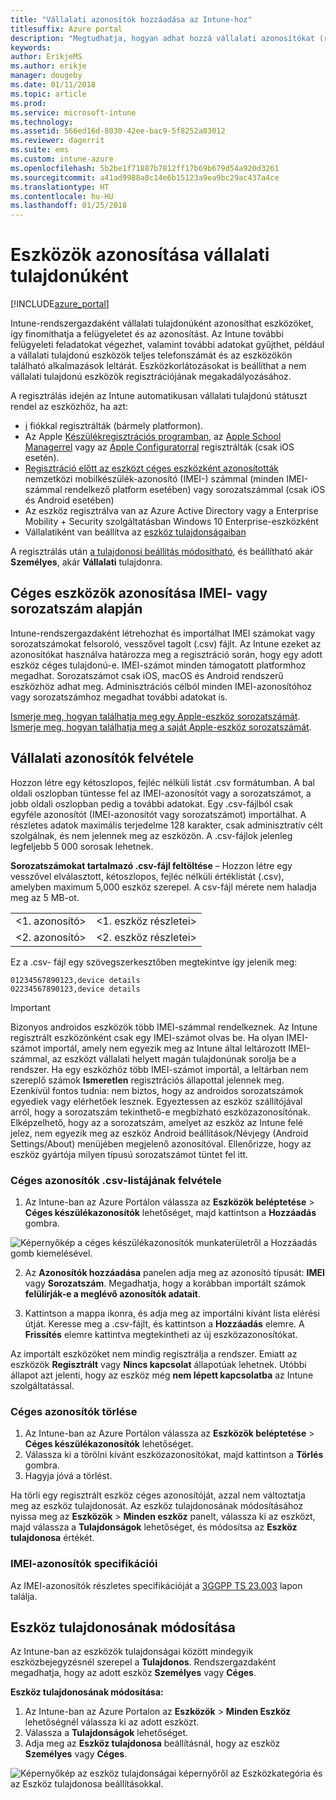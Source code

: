 ```yaml
---
title: "Vállalati azonosítók hozzáadása az Intune-hoz"
titlesuffix: Azure portal
description: "Megtudhatja, hogyan adhat hozzá vállalati azonosítókat (regisztrációs módszer, IMEI és sorozatszámok) a Microsoft Intune-hoz. \""
keywords: 
author: ErikjeMS
ms.author: erikje
manager: dougeby
ms.date: 01/11/2018
ms.topic: article
ms.prod: 
ms.service: microsoft-intune
ms.technology: 
ms.assetid: 566ed16d-8030-42ee-bac9-5f8252a83012
ms.reviewer: dagerrit
ms.suite: ems
ms.custom: intune-azure
ms.openlocfilehash: 5b2be1f71887b7812ff17b69b679d54a920d3261
ms.sourcegitcommit: a41ad9988a8c14e6b15123a9ea9bc29ac437a4ce
ms.translationtype: HT
ms.contentlocale: hu-HU
ms.lasthandoff: 01/25/2018
---
```

# <a name="identify-devices-as-corporate-owned"></a>Eszközök azonosítása vállalati tulajdonúként

[!INCLUDE[azure_portal](./includes/azure_portal.md)]

Intune-rendszergazdaként vállalati tulajdonúként azonosíthat eszközöket, így finomíthatja a felügyeletet és az azonosítást. Az Intune további felügyeleti feladatokat végezhet, valamint további adatokat gyűjthet, például a vállalati tulajdonú eszközök teljes telefonszámát és az eszközökön található alkalmazások leltárát. Eszközkorlátozásokat is beállíthat a nem vállalati tulajdonú eszközök regisztrációjának megakadályozásához.

A regisztrálás idején az Intune automatikusan vállalati tulajdonú státuszt rendel az eszközhöz, ha azt:

- [i](device-enrollment-manager-enroll.md) fiókkal regisztrálták (bármely platformon).
- Az Apple [Készülékregisztrációs programban](device-enrollment-program-enroll-ios.md), az [Apple School Managerrel](apple-school-manager-set-up-ios.md) vagy az [Apple Configuratorral](apple-configurator-enroll-ios.md) regisztrálták (csak iOS esetén).
- [Regisztráció előtt az eszközt céges eszközként azonosították](#identify-corporate-owned-devices-with-imei-or-serial-number) nemzetközi mobilkészülék-azonosító (IMEI-) számmal (minden IMEI-számmal rendelkező platform esetében) vagy sorozatszámmal (csak iOS és Android esetében)
- Az eszköz regisztrálva van az Azure Active Directory vagy a Enterprise Mobility + Security szolgáltatásban Windows 10 Enterprise-eszközként
- Vállalatiként van beállítva az [eszköz tulajdonságaiban](#change-device-ownership)

A regisztrálás után [a tulajdonosi beállítás módosítható](#change-device-ownership), és beállítható akár **Személyes**, akár **Vállalati** tulajdonra.

## <a name="identify-corporate-owned-devices-with-imei-or-serial-number"></a>Céges eszközök azonosítása IMEI- vagy sorozatszám alapján

Intune-rendszergazdaként létrehozhat és importálhat IMEI számokat vagy sorozatszámokat felsoroló, vesszővel tagolt (.csv) fájlt. Az Intune ezeket az azonosítókat használva határozza meg a regisztráció során, hogy egy adott eszköz céges tulajdonú-e. IMEI-számot minden támogatott platformhoz megadhat. Sorozatszámot csak iOS, macOS és Android rendszerű eszközhöz adhat meg. Adminisztrációs célból minden IMEI-azonosítóhoz vagy sorozatszámhoz megadhat további adatokat is.

<!-- When you upload serial numbers for company-owned iOS devices, they must be paired with a corporate enrollment profile. Devices must then be enrolled using either Apple’s device enrollment program (DEP) or Apple Configurator to have them appear as company-owned. -->

[Ismerje meg, hogyan találhatja meg egy Apple-eszköz sorozatszámát](https://support.apple.com/HT204308).<br>
[Ismerje meg, hogyan találhatja meg a saját Apple-eszköz sorozatszámát](https://support.google.com/store/answer/3333000).

## <a name="add-corporate-identifiers"></a>Vállalati azonosítók felvétele
Hozzon létre egy kétoszlopos, fejléc nélküli listát .csv formátumban. A bal oldali oszlopban tüntesse fel az IMEI-azonosítót vagy a sorozatszámot, a jobb oldali oszlopban pedig a további adatokat. Egy .csv-fájlból csak egyféle azonosítót (IMEI-azonosítót vagy sorozatszámot) importálhat. A részletes adatok maximális terjedelme 128 karakter, csak adminisztratív célt szolgálnak, és nem jelennek meg az eszközön. A .csv-fájlok jelenleg legfeljebb 5 000 sorosak lehetnek.

**Sorozatszámokat tartalmazó .csv-fájl feltöltése** – Hozzon létre egy vesszővel elválasztott, kétoszlopos, fejléc nélküli értéklistát (.csv), amelyben maximum 5,000 eszköz szerepel. A csv-fájl mérete nem haladja meg az 5 MB-ot.

|||
|-|-|
|&lt;1. azonosító&gt;|&lt;1. eszköz részletei&gt;|
|&lt;2. azonosító&gt;|&lt;2. eszköz részletei&gt;|

Ez a .csv- fájl egy szövegszerkesztőben megtekintve így jelenik meg:

```
01234567890123,device details
02234567890123,device details
```

> [!IMPORTANT]
> Bizonyos androidos eszközök több IMEI-számmal rendelkeznek. Az Intune regisztrált eszközönként csak egy IMEI-számot olvas be. Ha olyan IMEI-számot importál, amely nem egyezik meg az Intune által leltározott IMEI-számmal, az eszközt vállalati helyett magán tulajdonúnak sorolja be a rendszer. Ha egy eszközhöz több IMEI-számot importál, a leltárban nem szereplő számok **Ismeretlen** regisztrációs állapottal jelennek meg.<br>
>Ezenkívül fontos tudnia: nem biztos, hogy az androidos sorozatszámok egyediek vagy elérhetőek lesznek. Egyeztessen az eszköz szállítójával arról, hogy a sorozatszám tekinthető-e megbízható eszközazonosítónak.
>Elképzelhető, hogy az a sorozatszám, amelyet az eszköz az Intune felé jelez, nem egyezik meg az eszköz Android beállítások/Névjegy (Android Settings/About) menüjében megjelenő azonosítóval. Ellenőrizze, hogy az eszköz gyártója milyen típusú sorozatszámot tüntet fel itt.

### <a name="add-a-csv-list-of-corporate-identifiers"></a>Céges azonosítók .csv-listájának felvétele

1. Az Intune-ban az Azure Portálon válassza az **Eszközök beléptetése** > **Céges készülékazonosítók** lehetőséget, majd kattintson a **Hozzáadás** gombra.

 ![Képernyőkép a céges készülékazonosítók munkaterületről a Hozzáadás gomb kiemelésével.](./media/add-corp-id.png)

2. Az **Azonosítók hozzáadása** panelen adja meg az azonosító típusát: **IMEI** vagy **Sorozatszám**. Megadhatja, hogy a korábban importált számok **felülírják-e a meglévő azonosítók adatait**.

3. Kattintson a mappa ikonra, és adja meg az importálni kívánt lista elérési útját. Keresse meg a .csv-fájlt, és kattintson a **Hozzáadás** elemre. A **Frissítés** elemre kattintva megtekintheti az új eszközazonosítókat.

Az importált eszközöket nem mindig regisztrálja a rendszer. Emiatt az eszközök **Regisztrált** vagy **Nincs kapcsolat** állapotúak lehetnek. Utóbbi állapot azt jelenti, hogy az eszköz még **nem lépett kapcsolatba** az Intune szolgáltatással.

### <a name="delete-corporate-identifiers"></a>Céges azonosítók törlése

1. Az Intune-ban az Azure Portálon válassza az **Eszközök beléptetése** > **Céges készülékazonosítók** lehetőséget.
2. Válassza ki a törölni kívánt eszközazonosítókat, majd kattintson a **Törlés** gombra.
3. Hagyja jóvá a törlést.

Ha törli egy regisztrált eszköz céges azonosítóját, azzal nem változtatja meg az eszköz tulajdonosát. Az eszköz tulajdonosának módosításához nyissa meg az **Eszközök** > **Minden eszköz** panelt, válassza ki az eszközt, majd válassza a **Tulajdonságok** lehetőséget, és módosítsa az **Eszköz tulajdonosa** értékét.

### <a name="imei-specifications"></a>IMEI-azonosítók specifikációi
Az IMEI-azonosítók részletes specifikációját a [3GGPP TS 23.003](https://portal.3gpp.org/desktopmodules/Specifications/SpecificationDetails.aspx?specificationId=729) lapon találja.

## <a name="change-device-ownership"></a>Eszköz tulajdonosának módosítása

Az Intune-ban az eszközök tulajdonságai között mindegyik eszközbejegyzésnél szerepel a **Tulajdonos**. Rendszergazdaként megadhatja, hogy az adott eszköz **Személyes** vagy **Céges**.

**Eszköz tulajdonosának módosítása:**
1. Az Intune-ban az Azure Portalon az **Eszközök** > **Minden Eszköz** lehetőségnél válassza ki az adott eszközt.
3. Válassza a **Tulajdonságok** lehetőséget.
4. Adja meg az **Eszköz tulajdonosa** beállításnál, hogy az eszköz **Személyes** vagy **Céges**.

  ![Képernyőkép az eszköz tulajdonságai képernyőről az Eszközkategória és az Eszköz tulajdonosa beállításokkal.](./media/device-properties.png)
